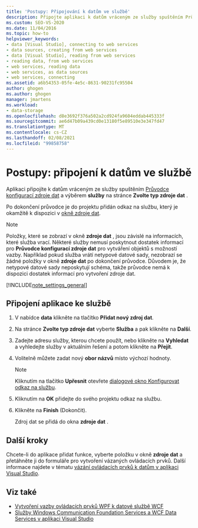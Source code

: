 ```yaml
---
title: 'Postupy: Připojování k datům ve službě'
description: Připojte aplikaci k datům vráceným ze služby spuštěním Průvodce konfigurací zdroje dat a výběrem služby na stránce Zvolte typ zdroje dat.
ms.custom: SEO-VS-2020
ms.date: 11/04/2016
ms.topic: how-to
helpviewer_keywords:
- data [Visual Studio], connecting to web services
- data sources, creating from web services
- data [Visual Studio], reading from web services
- reading data, from web services
- web services, reading data
- web services, as data sources
- web services, connecting
ms.assetid: a6b54353-05fe-4e5c-8631-90231fc95504
author: ghogen
ms.author: ghogen
manager: jmartens
ms.workload:
- data-storage
ms.openlocfilehash: d8e3692f376a502a2cd924fa9604eddab445333f
ms.sourcegitcommit: ae6d47b09a439cd0e13180f5e89510e3e347fd47
ms.translationtype: MT
ms.contentlocale: cs-CZ
ms.lasthandoff: 02/08/2021
ms.locfileid: "99858758"
---
```

# <a name="how-to-connect-to-data-in-a-service"></a>Postupy: připojení k datům ve službě

Aplikaci připojíte k datům vráceným ze služby spuštěním [Průvodce konfigurací zdroje dat](../data-tools/media/data-source-configuration-wizard.png) a výběrem **služby** na stránce **Zvolte typ zdroje dat** .

Po dokončení průvodce je do projektu přidán odkaz na službu, který je okamžitě k dispozici v [okně zdroje dat](add-new-data-sources.md#data-sources-window).

> [!NOTE]
> Položky, které se zobrazí v okně **zdroje dat** , jsou závislé na informacích, které služba vrací. Některé služby nemusí poskytnout dostatek informací pro **Průvodce konfigurací zdroje dat** pro vytváření objektů s možností vazby. Například pokud služba vrátí netypové datové sady, nezobrazí se žádné položky v okně **zdroje dat** po dokončení průvodce. Důvodem je, že netypové datové sady neposkytují schéma, takže průvodce nemá k dispozici dostatek informací pro vytvoření zdroje dat.

[!INCLUDE[note_settings_general](../data-tools/includes/note_settings_general_md.md)]

## <a name="to-connect-your-application-to-a-service"></a>Připojení aplikace ke službě

1. V nabídce **data** klikněte na tlačítko **Přidat nový zdroj dat**.

2. Na stránce **Zvolte typ zdroje dat** vyberte **Služba** a pak klikněte na **Další**.

3. Zadejte adresu služby, kterou chcete použít, nebo klikněte na **Vyhledat** a vyhledejte služby v aktuálním řešení a potom klikněte na **Přejít**.

4. Volitelně můžete zadat nový **obor názvů** místo výchozí hodnoty.

    > [!NOTE]
    > Kliknutím na tlačítko **Upřesnit** otevřete [dialogové okno Konfigurovat odkaz na službu](../data-tools/configure-service-reference-dialog-box.md).

5. Kliknutím na **OK** přidejte do svého projektu odkaz na službu.

6. Klikněte na **Finish** (Dokončit).

     Zdroj dat se přidá do okna **zdroje dat** .

## <a name="next-steps"></a>Další kroky

Chcete-li do aplikace přidat funkce, vyberte položku v okně **zdroje dat** a přetáhněte ji do formuláře pro vytvoření vázaných ovládacích prvků. Další informace najdete v tématu [vázání ovládacích prvků k datům v aplikaci Visual Studio](../data-tools/bind-controls-to-data-in-visual-studio.md).

## <a name="see-also"></a>Viz také

- [Vytvoření vazby ovládacích prvků WPF k datové službě WCF](../data-tools/bind-wpf-controls-to-a-wcf-data-service.md)
- [Služby Windows Communication Foundation Services a WCF Data Services v aplikaci Visual Studio](../data-tools/windows-communication-foundation-services-and-wcf-data-services-in-visual-studio.md)
